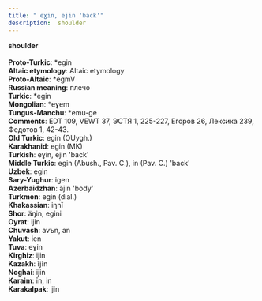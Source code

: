 ```yaml
---
title: " eɣin, ejin 'back'"
description:  shoulder
---
```

<p data-pagefind-weight="0.5">
<strong> shoulder</strong><br><br>
<strong>Proto-Turkic</strong>:  *egin<br>
<strong>Altaic etymology</strong>:  Altaic etymology<br>
<strong> Proto-Altaic</strong>:  *egmV<br>
<strong>Russian meaning</strong>:  плечо<br>
<strong>Turkic</strong>:  *egin<br>
<strong>Mongolian</strong>:  *eɣem<br>
<strong>Tungus-Manchu</strong>:  *emu-ge<br>
<strong>Comments</strong>:  EDT 109, VEWT 37, ЭСТЯ 1, 225-227, Егоров 26, Лексика 239, Федотов 1, 42-43.<br>
<strong>Old Turkic</strong>:  egin (OUygh.)<br>
<strong>Karakhanid</strong>:  egin (MK)<br>
<strong>Turkish</strong>:  eɣin, ejin 'back'<br>
<strong>Middle Turkic</strong>:  egin (Abush., Pav. C.), in (Pav. C.) 'back'<br>
<strong>Uzbek</strong>:  egin<br>
<strong>Sary-Yughur</strong>:  igen<br>
<strong>Azerbaidzhan</strong>:  äjin 'body'<br>
<strong>Turkmen</strong>:  egin (dial.)<br>
<strong>Khakassian</strong>:  iŋnĭ<br>
<strong>Shor</strong>:  äŋin, egini<br>
<strong>Oyrat</strong>:  ijin<br>
<strong>Chuvash</strong>:  avъn, an<br>
<strong>Yakut</strong>:  ien<br>
<strong>Tuva</strong>:  eɣin<br>
<strong>Kirghiz</strong>:  ijin<br>
<strong>Kazakh</strong>:  ĭjĭn<br>
<strong>Noghai</strong>:  ijin<br>
<strong>Karaim</strong>:  īn, in<br>
<strong>Karakalpak</strong>:  ijin<br>

</p>
